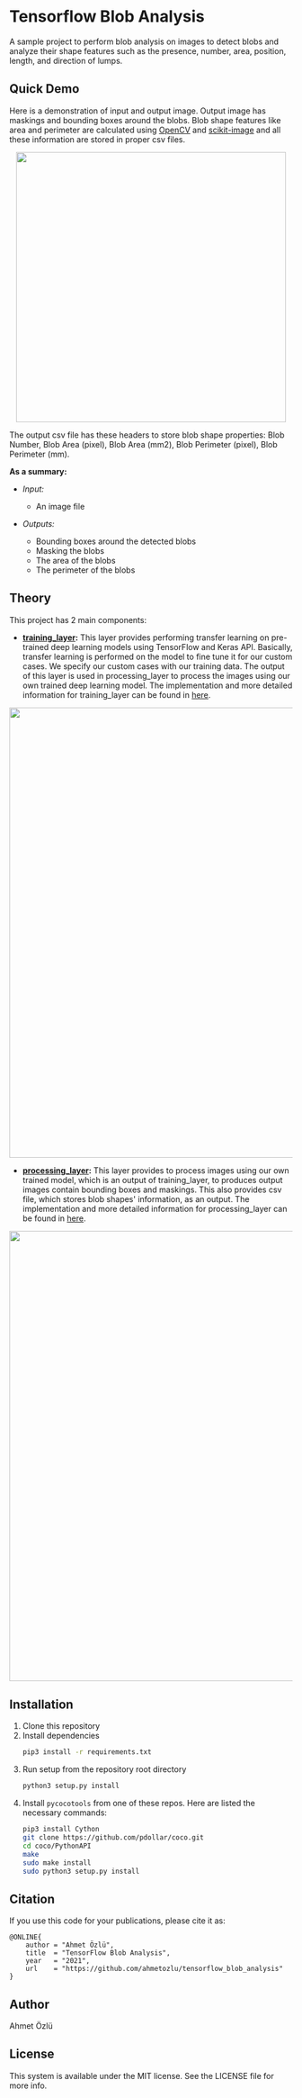 # Tensorflow Blob Analysis
A sample project to perform blob analysis on images to detect blobs and analyze their shape features such as the presence, number, area, position, length, and direction of lumps.

## Quick Demo

Here is a demonstration of input and output image. Output image has maskings and bounding boxes around the blobs. Blob shape features like area and perimeter are calculated using [OpenCV](https://docs.opencv.org/4.5.2/d6/d00/tutorial_py_root.html) and [scikit-image](https://scikit-image.org/) and all these information are stored in proper csv files.

<p align="center">
  <img src="https://user-images.githubusercontent.com/22610163/119240817-02e65680-bb5b-11eb-885f-f4158204a3cc.gif" | width=480>
</p>

The output csv file has these headers to store blob shape properties: Blob Number, Blob Area (pixel), Blob Area (mm2), Blob Perimeter (pixel), Blob Perimeter (mm).

**As a summary:**
- *Input:*
  - An image file

- *Outputs:*
  - Bounding boxes around the detected blobs
  - Masking the blobs
  - The area of the blobs
  - The perimeter of the blobs

## Theory

This project has 2 main components:

- **[training_layer](https://github.com/ahmetozlu/tensorflow_blob_analysis/tree/main/training_layer):** This layer provides performing transfer learning on pre-trained deep learning models using TensorFlow and Keras API. Basically, transfer learning is performed on the model to fine tune it for our custom cases. We specify our custom cases with our training data. The output of this layer is used in processing_layer to process the images using our own trained deep learning model. The implementation and more detailed information for training_layer can be found in [here](https://github.com/ahmetozlu/tensorflow_blob_analysis/tree/main/training_layer).

<p align="center">
  <img src="https://user-images.githubusercontent.com/22610163/119240192-cd3f6e80-bb56-11eb-9662-b201df5ff869.png" | width=800>
</p>

- **[processing_layer](https://github.com/ahmetozlu/tensorflow_blob_analysis/tree/main/processing_layer):** This layer provides to process images using our own trained model, which is an output of training_layer, to produces output images contain bounding boxes and maskings. This also provides csv file, which stores blob shapes' information, as an output. The implementation and more detailed information for processing_layer can be found in [here](https://github.com/ahmetozlu/tensorflow_blob_analysis/tree/main/processing_layer).

<p align="center">
  <img src="https://user-images.githubusercontent.com/22610163/119240475-68851380-bb58-11eb-81d9-691b36b4c69e.png" | width=800>
</p>


## Installation

1. Clone this repository
2. Install dependencies
   ```bash
   pip3 install -r requirements.txt
   ```
3. Run setup from the repository root directory
    ```bash
    python3 setup.py install
    ``` 
4. Install `pycocotools` from one of these repos. Here are listed the necessary commands:
    ```bash
    pip3 install Cython
    git clone https://github.com/pdollar/coco.git  
    cd coco/PythonAPI
    make
    sudo make install
    sudo python3 setup.py install
    ``` 

## Citation
If you use this code for your publications, please cite it as:

    @ONLINE{
        author = "Ahmet Özlü",
        title  = "TensorFlow Blob Analysis",
        year   = "2021",
        url    = "https://github.com/ahmetozlu/tensorflow_blob_analysis"
    }

## Author
Ahmet Özlü

## License
This system is available under the MIT license. See the LICENSE file for more info.


